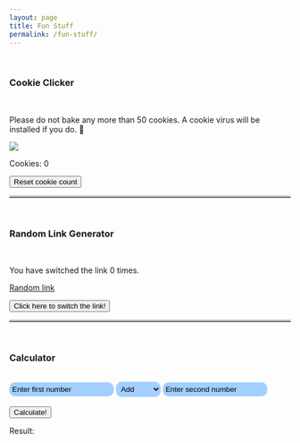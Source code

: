```yaml
---
layout: page
title: Fun Stuff
permalink: /fun-stuff/
---
```


<br>

### Cookie Clicker

<br>
<p>Please do not <span class="bake" onclick="bake()">bake</span> any more than 50 cookies. A cookie virus will be installed if you do. 🍪</p>

<img id="cookie" class="cookie" src="../images/cookie.png" onclick="increaseCount()">

<p>Cookies: <span id="cookieCount">0</span></p>

<button id="reset" onclick="reset()">Reset cookie count</button>

<script src="../assets/js/cookie.js"></script>

<hr>

<br>

### Random Link Generator

<br>
<p>You have switched the link <span id="count">0</span> time<span id="s">s</span>.</p>
<a id="switch" href="https://google.com" target="_blank">Random link</a>

<button onclick="switchLink()">Click here to switch the link!</button>

<script src="../assets/js/link.js"></script>

<hr>

<br>

### Calculator

<br>

<div class="input-container">
    <input type="number" id="num1" placeholder="Enter first number">
    <select id="operation">
        <option value="add">Add</option>
        <option value="subtract">Subtract</option>
        <option value="multiply">Multiply</option>
        <option value="divide">Divide</option>
        <option value="power">Power</option>
        <option value="modulo">Modulo</option>
    </select>
    <input type="number" id="num2" placeholder="Enter second number">
</div>
<br>
<button onclick="calculate()">Calculate!</button>
<p>Result: <span id="result"></span></p>
<script src="../assets/js/calculator.js"></script>

<style>
.cookie:hover {
    cursor: grabbing;
}
.bake:hover {
    cursor: pointer;
}
hr {
    border-top: 3px solid #bbb;
}

input, select {
    padding: 5px;
    border-radius:10px;
    border:none;
    background-color: #A2CFFE;
}

::placeholder {
    color: black;
}


</style>
